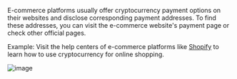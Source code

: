 E-commerce platforms usually offer cryptocurrency payment options on their websites and disclose corresponding payment addresses. To find these addresses, you can visit the e-commerce website's payment page or check other official pages.

Example: Visit the help centers of e-commerce platforms like [Shopify](https://www.shopify.com/) to learn how to use cryptocurrency for online shopping.

![image](https://docs.codatta.io/~gitbook/image?url=https%3A%2F%2F1881594289-files.gitbook.io%2F%7E%2Ffiles%2Fv0%2Fb%2Fgitbook-x-prod.appspot.com%2Fo%2Fspaces%252F1R7hte14lgxgSWN8B4ik%252Fuploads%252FJVAU3xyeUxXv0wLL9w0G%252Fimage.png%3Falt%3Dmedia%26token%3D9d4f2ec0-156e-4c7d-bfd5-bf9f9fc33513&width=768&dpr=4&quality=100&sign=d5988286&sv=1)